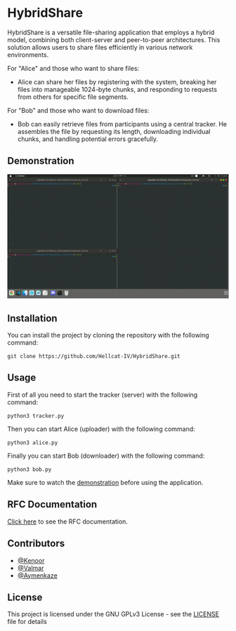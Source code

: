 # HybridShare

HybridShare is a versatile file-sharing application that employs a hybrid model, combining both client-server and peer-to-peer architectures. This solution allows users to share files efficiently in various network environments. 

For "Alice" and those who want to share files:

- Alice can share her files by registering with the system, breaking her files into manageable 1024-byte chunks, and responding to requests from others for specific file segments.

For "Bob" and those who want to download files:

- Bob can easily retrieve files from participants using a central tracker. He assembles the file by requesting its length, downloading individual chunks, and handling potential errors gracefully.

## Demonstration
![](docs/demo.gif)
## Installation

You can install the project by cloning the repository with the following command:

```
git clone https://github.com/Hellcat-IV/HybridShare.git
```

## Usage

First of all you need to start the tracker (server) with the following command:

``` 
python3 tracker.py
```

Then you can start Alice (uploader) with the following command:

```
python3 alice.py
```

Finally you can start Bob (downloader) with the following command:

```
python3 bob.py
```

Make sure to watch the [demonstration](#demonstration) before using the application.

## RFC Documentation
[Click here](docs/RFC.md) to see the RFC documentation.

## Contributors

- [@Kenoor](https://github.com/bxsic-fr) 
- [@Valmar](https://www.github.com/CalValmar) 
- [@Aymenkaze](https://github.com/Aymenkaze)

## License

This project is licensed under the GNU GPLv3 License - see the [LICENSE](LICENSE) file for details